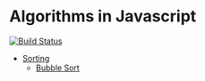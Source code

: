 # Algorithms in Javascript 

[![Build Status](https://travis-ci.com/chkhaidzegiorgi/js-algo.svg?branch=main)](https://travis-ci.com/chkhaidzegiorgi/js-algo)

* [Sorting](src/algorithms/sorting)
    - [Bubble Sort](src/algorithms/sorting/bubble-sort)

    